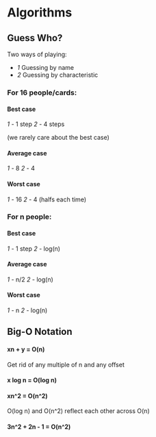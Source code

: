 # Algorithms

## Guess Who?

Two ways of playing:

* *1* Guessing by name
* *2* Guessing by characteristic

### For 16 people/cards:

#### Best case
*1* - 1 step
*2* - 4 steps

(we rarely care about the best case)

#### Average case
*1* - 8
*2* - 4

#### Worst case
*1* - 16
*2* - 4 (halfs each time)

### For n people:

#### Best case
*1* - 1 step
*2* - log(n)

#### Average case
*1* - n/2
*2* - log(n)

#### Worst case
*1* - n
*2* - log(n)

## Big-O Notation

#### xn + y = O(n)
Get rid of any multiple of n and any offset

#### x log n = O(log n)

#### xn^2 = O(n^2)

O(log n) and O(n^2) reflect each other across O(n)

#### 3n^2 + 2n - 1 = O(n^2) 

